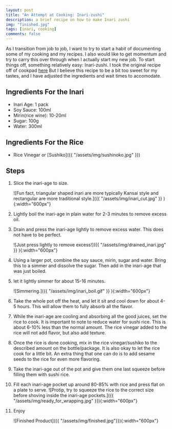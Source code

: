 ```yaml
---
layout: post
title: "An Attempt at Cooking: Inari-zushi"
description: a brief recipe on how to make Inari zushi
img: "finished.jpg"
tags: [inari, cooking]
comments: false
---
```

As I transition from job to job, I want to try to start a habit of documenting some of my cooking and my recipes. I also would like to get momentum and try to carry this over through when I actually start my new job. To start things off, something relatively easy: Inari-zushi. I took the original recipe off of cookpad [here](https://cookpad.com/recipe/189832) But I believe this recipe to be a bit too sweet for my tastes, and I have adjusted the ingredients and wait times to accomodate.

## Ingredients For the Inari
- Inari Age: 1 pack
- Soy Sauce: 100ml
- Mirin(rice wine): 10-20ml
- Sugar: 100g
- Water: 300ml

## Ingredients For the Rice
- Rice Vinegar or [Sushiko]({{ "/assets/img/sushinoko.jpg" }})

## Steps
1. Slice the inari-age to size.

   ![Fun fact, triangular shaped inari are more typically Kansai style and rectangular are more traditional style.]({{ "/assets/img/inari_cut.jpg" }} ){:width="600px"}

2. Lightly boil the inari-age in plain water for 2-3 minutes to remove excess oil.

3. Drain and press the inari-age lightly to remove excess water. This does not have to be perfect.

    ![Just press lightly to remove excess!]({{ "/assets/img/drained_inari.jpg" }} ){:width="600px"}

4. Using a larger pot, combine the soy sauce, mirin, sugar and water. Bring this to a simmer and dissolve the sugar. Then add in the inari-age that was just boiled.

5. let it lightly simmer for about 15-16 minutes.

    ![Simmering.]({{ "/assets/img/inari_boil.gif" }} ){:width="600px"}

6. Take the whole pot off the heat, and let it sit and cool down for about 4-5 hours. This will allow them to fully absorb all the flavor.

7. While the inari-age are cooling and absorbing all the good juices, set the rice to cook. It is important to note to reduce water for sushi rice. This is about 6-10% less than the normal amount. The rice vinegar added to the rice will not add flavor, but also add texture.

8. Once the rice is done cooking, mix in the rice vinegar/sushiko to the described amount on the bottle/package. It is also okay to let the rice cook for a little bit. An extra thing that one can do is to add sesame seeds to the rice for even more flavoring.

9. Take the inari-age out of the pot and give them one last squeeze before filling them with sushi rice.

10. Fill each inari-age pocket up around 80-85% with rice and press flat on a plate to serve.
    ![Protip, try to squeeze the rice to the correct size before shoving inside the inari-age pockets.]({{ "/assets/img/ready_for_wrapping.jpg" }}){:width="600px"}

11. Enjoy

    ![Finished Product]({{ "/assets/img/finished.jpg"}}){:width="600px"}
